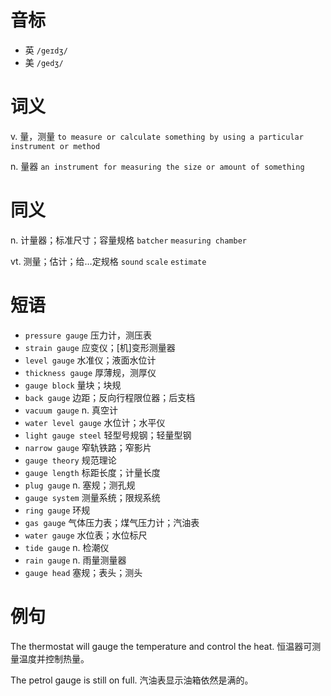 # 音标

- 英 `/geɪdʒ/`
- 美 `/gedʒ/`

# 词义

v. 量，测量
`to measure or calculate something by using a particular instrument or method`

n. 量器
`an instrument for measuring the size or amount of something`

# 同义

n. 计量器；标准尺寸；容量规格
`batcher` `measuring chamber`

vt. 测量；估计；给…定规格
`sound` `scale` `estimate`

# 短语

- `pressure gauge` 压力计，测压表
- `strain gauge` 应变仪；[机]变形测量器
- `level gauge` 水准仪；液面水位计
- `thickness gauge` 厚薄规，测厚仪
- `gauge block` 量块；块规
- `back gauge` 边距；反向行程限位器；后支档
- `vacuum gauge` n. 真空计
- `water level gauge` 水位计；水平仪
- `light gauge steel` 轻型号规钢；轻量型钢
- `narrow gauge` 窄轨铁路；窄影片
- `gauge theory` 规范理论
- `gauge length` 标距长度；计量长度
- `plug gauge` n. 塞规；测孔规
- `gauge system` 测量系统；限规系统
- `ring gauge` 环规
- `gas gauge` 气体压力表；煤气压力计；汽油表
- `water gauge` 水位表；水位标尺
- `tide gauge` n. 检潮仪
- `rain gauge` n. 雨量测量器
- `gauge head` 塞规；表头；测头

# 例句

The thermostat will gauge the temperature and control the heat.
恒温器可测量温度并控制热量。

The petrol gauge is still on full.
汽油表显示油箱依然是满的。


